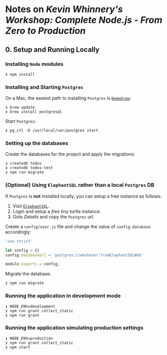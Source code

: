 # Notes on *Kevin Whinnery's Workshop: Complete Node.js - From Zero to Production*

## 0. Setup and Running Locally

### Installing `Node` modules

```console
❯ npm install
```

### Installing and Starting `Postgres`

On a Mac, the easiest path to installing `Postgres` is [`Homebrew`](http://brew.sh/):

```console
❯ brew update
❯ brew install postgresql
```

Start `Postgres`:

```console
❯ pg_ctl -D /usr/local/var/postgres start
```

### Setting up the databases

Create the databases for the project and apply the migrations:

```console
❯ createdb todos
❯ createdb todos-test
❯ npm run migrate
```

### (Optional) Using `ElephantSQL` rather than a local `Postgres` DB

If `Postgres` is **not** installed locally, you can setup a free instance as follows:

  1. Visit [`ElephantSQL`](https://elephantsql.com).
  2. Login and setup a *free* tiny turtle instance.
  3. Goto *Details* and copy the `Postgres` url.

Create a `config/user.js` file and change the value of `config.database` accordingly:

``` js
'use strict'

let config = {}
config.databaseUrl = 'postgres://whatever:fromElephantSQLWeb'

module.exports = config;
```

Migrate the database:

``` console
❯ npm run migrate
```

### Running the application in development mode

```console
❯ NODE_ENV=development
❯ npm run grunt collect_static
❯ npm run grunt
```

### Running the application simulating production settings

```console
❯ NODE_ENV=production
❯ npm run grunt collect_static
❯ npm start
```
